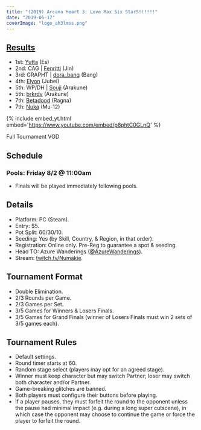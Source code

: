 ```yaml
---
title: "(2019) Arcana Heart 3: Love Max Six StarS!!!!!!"
date: "2019-06-17"
coverImage: "logo_ah3lmss.png"
---
```


## [Results](https://smash.gg/tournament/animevo-2019/events/arcana-heart-3-love-max-six-stars-1/overview)

- 1st: [Yutta](@yuttabb) (Es)
- 2nd: CAG \| [Fenritti](@fenritti) (Jin)
- 3rd: GRAPHT \| [dora\_bang](@dora_bang) (Bang)
- 4th: [Elyon](@elyon_i) (Jubei)
- 5th: WP/DH \| [Souji](@soujif91) (Arakune)
- 5th: [brkrdv](@brkrdv) (Arakune)
- 7th: [Betadood](@betadood) (Ragna)
- 7th: [Nuka](@stasis99) (Mu-12)

{% include embed_yt.html embed='https://www.youtube.com/embed/p6phtC0GLnQ' %}

Full Tournament VOD

## Schedule

### Pools: Friday 8/2 @ 11:00am

- Finals will be played immediately following pools.

## Details

- Platform: PC (Steam).
- Entry: $5.
- Pot Split: 60/30/10.
- Seeding: Yes (by Skill, Country, & Region, in that order).
- Registration: Online only. Pre-Reg to guarantee a spot & seeding.
- Head TO: Azure Wanderings ([@AzureWanderings](https://twitter.com/AzureWanderings)).
- Stream: [twitch.tv/Numakie](http://twitch.tv/Numakie).

## Tournament Format

- Double Elimination.
- 2/3 Rounds per Game.
- 2/3 Games per Set.
- 3/5 Games for Winners & Losers Finals.
- 3/5 Games for Grand Finals (winner of Losers Finals must win 2 sets of 3/5 games each).

## Tournament Rules

- Default settings.
- Round timer starts at 60.
- Random stage select (players may opt for an agreed stage).
- Winner must keep character but may switch Partner; loser may switch both character and/or Partner.
- Game-breaking glitches are banned.
- Both players must configure their buttons before playing.
- If a player pauses, they must forfeit the round to the opponent unless the pause had minimal impact (e.g. during a long super cutscene), in which case the opponent may choose to continue the game or force the player to forfeit the round.
